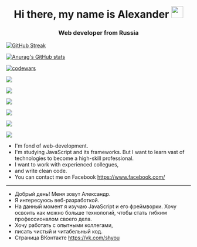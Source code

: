 <h1 align="center">Hi there, my name is Alexander
<img src="https://github.com/blackcater/blackcater/raw/main/images/Hi.gif" height="32"/></h1>
<h3 align="center">Web developer from Russia</h3>

[![GitHub Streak](https://github-readme-streak-stats.herokuapp.com/?user=Shyou92)](https://git.io/streak-stats)

[![Anurag's GitHub stats](https://github-readme-stats.vercel.app/api?username=Shyou92)](https://github.com/anuraghazra/github-readme-stats)

[![codewars](https://www.codewars.com/users/Alexander%20Vitchinov/badges/small)](https://www.codewars.com/users/Alexander%20Vitchinov)
  
![](https://komarev.com/ghpvc/?username=Shyou92)</h3>

![](https://github-profile-summary-cards.vercel.app/api/cards/profile-details?username=Shyou92&theme=solarized_dark)

![](https://github-profile-summary-cards.vercel.app/api/cards/most-commit-language?username=Shyou92&theme=solarized_dark)

![](https://github-profile-summary-cards.vercel.app/api/cards/repos-per-language?username=Shyou92&theme=solarized_dark)

![](https://github-profile-summary-cards.vercel.app/api/cards/stats?username=Shyou92&theme=solarized_dark)

![](https://github-profile-summary-cards.vercel.app/api/cards/productive-time?username=Shyou92&theme=solarized_dark)

- I'm fond of web-development.
- I'm studying JavaScript and its frameworks. But I want to learn vast of technologies to become a high-skill professional.
- I want to work with experienced collegues,
- and write clean code.
- You can contact me on Facebook https://www.facebook.com/
----------------------------------------------------------------------------------------------------------------------------------
- Добрый день! Меня зовут Александр.
- Я интересуюсь веб-разработкой.
- На данный момент я изучаю JavaScript и его фреймворки. Хочу освоить как можно больше технологий, чтобы стать гибким профессионалом своего дела.
- Хочу работать с опытными коллегами,
- писать чистый и читабельный код.
- Страница ВКонтакте https://vk.com/shyou

